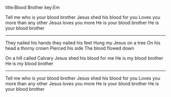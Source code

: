 title:Blood Brother
key:Em

Tell me who is your blood brother 
Jesus shed his blood for you 
Loves you more than any other 
Jesus loves you more
He is your blood brother 
He is your blood brother

---

They nailed his hands they nailed his feet 
Hung my Jesus on a tree
On his head a thorny crown
Pierced his side The blood flowed down 

On a hill called Calvary
Jesus shed his blood for me
He is my blood brother 
He is my blood brother

---

Tell me who is your blood brother 
Jesus shed his blood for you 
Loves you more than any other 
Jesus loves you more
He is your blood brother 
He is your blood brother
